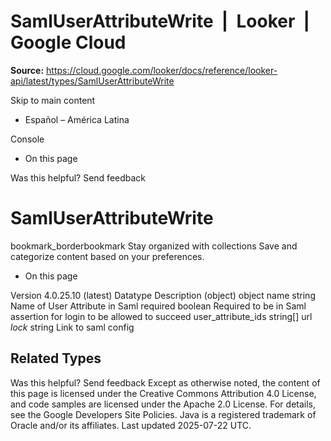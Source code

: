 # SamlUserAttributeWrite  |  Looker  |  Google Cloud

**Source:** https://cloud.google.com/looker/docs/reference/looker-api/latest/types/SamlUserAttributeWrite

Skip to main content 


  * Español – América Latina

Console 
  * On this page




Was this helpful?
Send feedback 
#  SamlUserAttributeWrite
bookmark_borderbookmark Stay organized with collections  Save and categorize content based on your preferences.
  * On this page


Version 4.0.25.10 (latest) 
Datatype
Description
(object)
object 
name
string 
Name of User Attribute in Saml
required
boolean 
Required to be in Saml assertion for login to be allowed to succeed
user_attribute_ids
string[] 
url
_lock_
string 
Link to saml config
## Related Types


Was this helpful?
Send feedback 
Except as otherwise noted, the content of this page is licensed under the Creative Commons Attribution 4.0 License, and code samples are licensed under the Apache 2.0 License. For details, see the Google Developers Site Policies. Java is a registered trademark of Oracle and/or its affiliates.
Last updated 2025-07-22 UTC.



